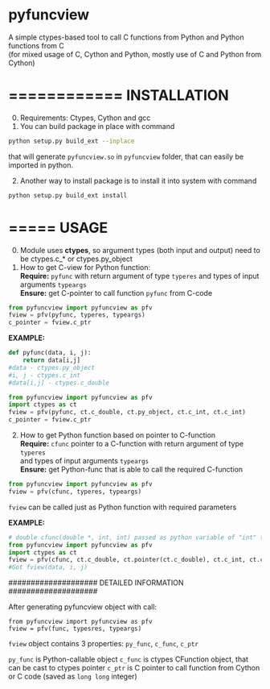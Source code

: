 pyfuncview
==========

A simple ctypes-based tool to call C functions from Python and Python functions from C  
(for mixed usage of C, Cython and Python, mostly use of C and Python from Cython)

============
INSTALLATION
============
0. Requirements:
Ctypes, Cython and gcc
1. You can build package in place with command

```bash
python setup.py build_ext --inplace
```
that will generate `pyfuncview.so` in `pyfuncview` folder, that can easily be imported in python.

2. Another way to install package is to install it into system with command

```bash
python setup.py build_ext install
```
=====
USAGE
=====

0. Module uses **ctypes**, so argument types (both input and output) need to be ctypes.c_* or ctypes.py_object
1. How to get C-view for Python function:  
**Require:** `pyfunc` with return argument of type `typeres` and types of input arguments `typeargs`  
**Ensure:** get C-pointer to call function `pyfunc` from C-code

```python
from pyfuncview import pyfuncview as pfv
fview = pfv(pyfunc, typeres, typeargs)
c_pointer = fview.c_ptr
```
**EXAMPLE:**

```python
def pyfunc(data, i, j):
    return data[i,j]
#data - ctypes.py_object
#i, j - ctypes.c_int
#data[i,j] - ctypes.c_double

from pyfuncview import pyfuncview as pfv
import ctypes as ct
fview = pfv(pyfunc, ct.c_double, ct.py_object, ct.c_int, ct.c_int)
c_pointer = fview.c_ptr
```

2) How to get Python function based on pointer to C-function  
**Require:** `cfunc` pointer to a C-function with return argument of type `typeres`  
and types of input arguments `typeargs`  
**Ensure:** get Python-func that is able to call the required C-function


```python
from pyfuncview import pyfuncview as pfv
fview = pfv(cfunc, typeres, typeargs)
```
`fview` can be called just as Python function with required parameters

**EXAMPLE:**

```python
# double cfunc(double *, int, int) passed as python variable of "int" type
from pyfuncview import pyfuncview as pfv
import ctypes as ct
fview = pfv(cfunc, ct.c_double, ct.pointer(ct.c_double), ct.c_int, ct.c_int)
#Got fview(data, i, j)
```

####################
DETAILED INFORMATION
####################

After generating pyfuncview object with call:
```
from pyfuncview import pyfuncview as pfv
fview = pfv(func, typesres, typeargs)
```
`fview` object contains 3 properties: `py_func`, `c_func`, `c_ptr`

`py_func` is Python-callable object
`c_func` is ctypes CFunction object, that can be cast to ctypes pointer
`c_ptr` is C pointer to call function from Cython or C code (saved as `long long` integer)
